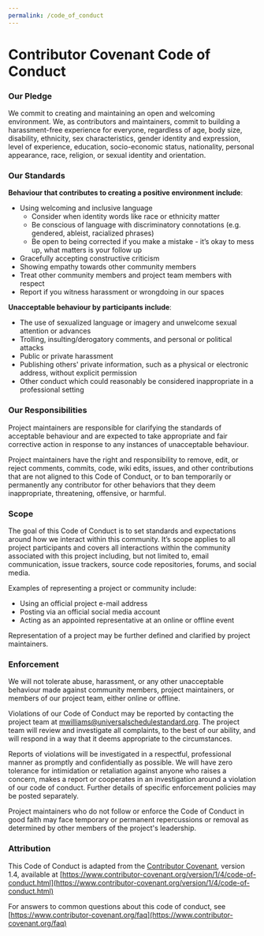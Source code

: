 ```yaml
---
permalink: /code_of_conduct
---
```


# Contributor Covenant Code of Conduct

### Our Pledge

We commit to creating and maintaining an open and welcoming environment. We, as contributors and maintainers, commit to building a harassment-free experience for everyone, regardless of age, body size, disability, ethnicity, sex characteristics, gender identity and expression, level of experience, education, socio-economic status, nationality, personal appearance, race, religion, or sexual identity and orientation.

### Our Standards

**Behaviour that contributes to creating a positive environment include**:

- Using welcoming and inclusive language
  - Consider when identity words like race or ethnicity matter
  - Be conscious of language with discriminatory connotations (e.g. gendered, ableist, racialized phrases)
  - Be open to being corrected if you make a mistake - it’s okay to mess up, what matters is your follow up
- Gracefully accepting constructive criticism
- Showing empathy towards other community members
- Treat other community members and project team members with respect
- Report if you witness harassment or wrongdoing in our spaces

**Unacceptable behaviour by participants include**:

- The use of sexualized language or imagery and unwelcome sexual attention or advances
- Trolling, insulting/derogatory comments, and personal or political attacks
- Public or private harassment
- Publishing others' private information, such as a physical or electronic address, without explicit permission
- Other conduct which could reasonably be considered inappropriate in a professional setting

### Our Responsibilities

Project maintainers are responsible for clarifying the standards of acceptable behaviour and are expected to take appropriate and fair corrective action in response to any instances of unacceptable behaviour.

Project maintainers have the right and responsibility to remove, edit, or reject comments, commits, code, wiki edits, issues, and other contributions that are not aligned to this Code of Conduct, or to ban temporarily or permanently any contributor for other behaviors that they deem inappropriate, threatening, offensive, or harmful.

### Scope

The goal of this Code of Conduct is to set standards and expectations around how we interact within this community. It’s scope applies to all project participants and covers all interactions within the community associated with this project including, but not limited to, email communication, issue trackers, source code repositories, forums, and social media.

Examples of representing a project or community include:

- Using an official project e-mail address
- Posting via an official social media account
- Acting as an appointed representative at an online or offline event

Representation of a project may be further defined and clarified by project maintainers.

### Enforcement

We will not tolerate abuse, harassment, or any other unacceptable behaviour made against community members, project maintainers, or members of our project team, either online or offline.

Violations of our Code of Conduct may be reported by contacting the project team at [mwilliams@universalschedulestandard.org](mailto:mwilliams@universalschedulestandard.org). The project team will review and investigate all complaints, to the best of our ability, and will respond in a way that it deems appropriate to the circumstances.

Reports of violations will be investigated in a respectful, professional manner as promptly and confidentially as possible. We will have zero tolerance for intimidation or retaliation against anyone who raises a concern, makes a report or cooperates in an investigation around a violation of our code of conduct. Further details of specific enforcement policies may be posted separately.

Project maintainers who do not follow or enforce the Code of Conduct in good faith may face temporary or permanent repercussions or removal as determined by other members of the project's leadership.

### Attribution

This Code of Conduct is adapted from the [Contributor Covenant](https://www.contributor-covenant.org), version 1.4,
available at [https://www.contributor-covenant.org/version/1/4/code-of-conduct.html](https://www.contributor-covenant.org/version/1/4/code-of-conduct.html)

For answers to common questions about this code of conduct, see
[https://www.contributor-covenant.org/faq](https://www.contributor-covenant.org/faq)